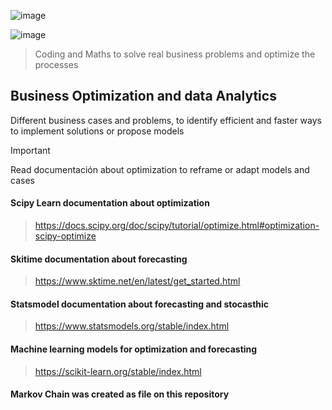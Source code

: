 ![image](https://github.com/Jhonnatan7br/Business-Optmization/assets/104907786/1fe9b9fe-5f06-4c1d-b62d-2502731e9725) 

![image](https://github.com/Jhonnatan7br/Business-Optmization/assets/104907786/6c160462-533c-4ddf-97ed-18ebde3f1b80)

> Coding and Maths to solve real business problems and optimize the processes

## Business Optimization and data Analytics
Different business cases and problems, to identify efficient and faster ways to implement solutions or propose models 
 
> [!IMPORTANT]
> Read documentación about optimization to reframe or adapt models and cases
#### Scipy Learn documentation about optimization
> https://docs.scipy.org/doc/scipy/tutorial/optimize.html#optimization-scipy-optimize

#### Skitime documentation about forecasting
> https://www.sktime.net/en/latest/get_started.html

#### Statsmodel documentation about forecasting and stocasthic
> https://www.statsmodels.org/stable/index.html

#### Machine learning models for optimization and forecasting
> https://scikit-learn.org/stable/index.html

#### Markov Chain was created as file on this repository
